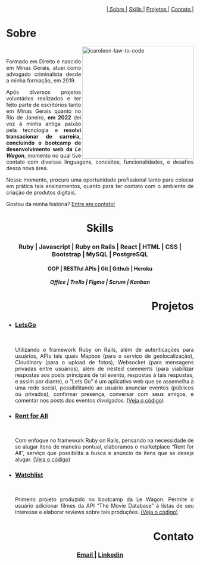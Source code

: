 <p align="right">
  |<a href="#heading-sobre"> Sobre </a>|
  <a href="#heading-skills"> Skills </a>|
  <a href="#heading-projetos"> Projetos </a>|
  <a href="#heading-contato"> Contato </a>|
</p>


<h1 align="left" id="heading-sobre"> Sobre </h1>
<div>
 <img src="https://i.ibb.co/NLpDRCr/6358887-preview-rev-1-1.png" alt="icaroleon-law-to-code" align="right"  height="300px" width="300px">
  <br>
  <p align="justify"> Formado em Direito e nascido em Minas Gerais, atuei como advogado criminalista desde a minha formação, em 2019. </p>
  <p align="justify"> Após diversos projetos voluntários realizados e ter feito parte de escritórios tanto em Minas Gerais quanto no Rio de Janeiro, <strong> em 2022 </strong> dei voz à minha antiga paixão pela tecnologia e<strong> resolvi transacionar de carreira, concluindo  o bootcamp de desenvolvimento web da <em> Le Wagon</strong></em>, momento no qual tive contato com diversas linguagens, conceitos, funcionalidades, e desafios dessa nova área. </p>
  <p align="justify"> Nesse momento, procuro uma oportunidade profissional tanto para colocar em prática tais ensinamentos, quanto para ter contato com o ambiente de criação de produtos digitais. </p>
  <p align="justify"> Gostou da minha história? <a href="#heading-contato"> Entre em contato! </a></p>
</div>

<h1 align="center" id="heading-skills"> Skills </h1> 

  <h3 align="center"> Ruby | Javascript | Ruby on Rails | React | HTML | CSS | Bootstrap | MySQL | PostgreSQL  </h3>
  <h4 align="center"> OOP | RESTful APIs | Git | Github | Heroku </h4>
  <h5 align="center"> Office | Trello | Figma | Scrum | Kanban </h5>


<h1 align="right" id="heading-projetos"> Projetos </h1> 
<ul>
  <li><h3><a href="https://www.letsgo-social.com.br" target="_blank"> LetsGo </a></h3></li>
    <br>
    <p align="justify">Utilizando o framework Ruby on Rails, além de autenticações para usuários, APIs tais quais Mapbox (para o serviço de geolocalização), Cloudinary (para o upload de fotos), Websocket (para mensagens privadas entre usuários), além de nested comments (para viabilizar respostas aos posts principais de tal evento, respostas à tais respostas, e assim por diante), o “Lets Go” é um aplicativo web que se assemelha à uma rede social, possibilitando ao usuário anunciar eventos (públicos ou privados), confirmar presença, conversar com seus amigos, e comentar nos posts dos eventos divulgados. <a href="https://github.com/lucca1998byu/letsgo"> (Veja o código)</a> <p>
  
  <li><h3><a href="https://rent-for-all.herokuapp.com"> Rent for All </a></h3></li>
    <br>
    <p align="justify">Com enfoque no framework Ruby on Rails, pensando na necessidade de se alugar itens de maneira pontual, elaboramos o  marketplace “Rent for All”, serviço que possibilita a busca e anúncio de itens que se deseja alugar.
 <a href="https://github.com/gessicahug/rent_for_all"> (Veja o código)</a> <p>
  
   <li><h3><a href="#"> Watchlist </a></h3></li>
    <br>
    <p align="justify">Primeiro projeto produzido no bootcamp da Le Wagon. Permite o usuário adicionar filmes da API “The Movie Database” à listas de seu interesse e elaborar reviews sobre tais produções.
    <a href="https://www.letsgo-social.com.br"> (Veja o código)</a> <p>
</ul>

<h1 align="right" id="heading-contato"> Contato </h1> 

  <h3 align="center"><a href = "mailto:icvieiramg@gmail.com"> Email </a> |
  <a href="https://www.linkedin.com/in/icaroleon" target="_blank">Linkedin</a> </h3>
          
          
